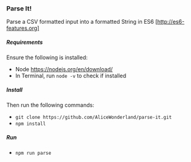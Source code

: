 ### Parse It!
Parse a CSV formatted input into a formatted String in ES6 [http://es6-features.org]

##### Requirements
Ensure the following is installed:
* Node https://nodejs.org/en/download/
* In Terminal, run `node -v` to check if installed

##### Install
Then run the following commands:
* `git clone https://github.com/AliceWonderland/parse-it.git`
* `npm install`

##### Run
* `npm run parse`